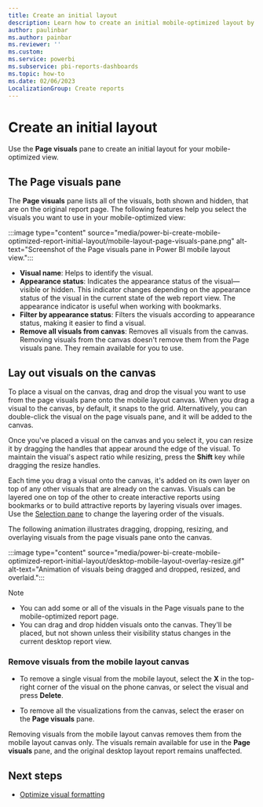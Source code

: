 ```yaml
---
title: Create an initial layout 
description: Learn how to create an initial mobile-optimized layout by using the mobile layout view's Page visuals pane.
author: paulinbar
ms.author: painbar
ms.reviewer: ''
ms.custom:
ms.service: powerbi
ms.subservice: pbi-reports-dashboards
ms.topic: how-to
ms.date: 02/06/2023
LocalizationGroup: Create reports
---
```


# Create an initial layout

Use the **Page visuals** pane to create an initial layout for your mobile-optimized view.

## The Page visuals pane

The **Page visuals** pane lists all of the visuals, both shown and hidden, that are on the original report page. The following features help you select the visuals you want to use in your mobile-optimized view:

:::image type="content" source="media/power-bi-create-mobile-optimized-report-initial-layout/mobile-layout-page-visuals-pane.png" alt-text="Screenshot of the Page visuals pane in Power BI mobile layout view.":::

* **Visual name**: Helps to identify the visual.
* **Appearance status**: Indicates the appearance status of the visual&mdash;visible or hidden. This indicator changes depending on the appearance status of the visual in the current state of the web report view. The appearance indicator is useful when working with bookmarks.
* **Filter by appearance status**: Filters the visuals according to appearance status, making it easier to find a visual.
* **Remove all visuals from canvas**: Removes all visuals from the canvas. Removing visuals from the canvas doesn't remove them from the Page visuals pane. They remain available for you to use.

## Lay out visuals on the canvas

To place a visual on the canvas, drag and drop the visual you want to use from the page visuals pane onto the mobile layout canvas. When you drag a visual to the canvas, by default, it snaps to the grid. Alternatively, you can double-click the visual on the page visuals pane, and it will be added to the canvas.

Once you've placed a visual on the canvas and you select it, you can resize it by dragging the handles that appear around the edge of the visual. To maintain the visual's aspect ratio while resizing, press the **Shift** key while dragging the resize handles.

Each time you drag a visual onto the canvas, it's added on its own layer on top of any other visuals that are already on the canvas. Visuals can be layered one on top of the other to create interactive reports using bookmarks or to build attractive reports by layering visuals over images. Use the [Selection pane](power-bi-create-mobile-optimized-report-order-layers.md) to change the layering order of the visuals.

The following animation illustrates dragging, dropping, resizing, and overlaying visuals from the page visuals pane onto the canvas.

:::image type="content" source="media/power-bi-create-mobile-optimized-report-initial-layout/desktop-mobile-layout-overlay-resize.gif" alt-text="Animation of visuals being dragged and dropped, resized, and overlaid.":::

>[!NOTE]
> * You can add some or all of the visuals in the Page visuals pane to the mobile-optimized report page.
> * You can drag and drop hidden visuals onto the canvas. They'll be placed, but not shown unless their visibility status changes in the current desktop report view.

### Remove visuals from the mobile layout canvas

* To remove a single visual from the mobile layout, select the **X** in the top-right corner of the visual on the phone canvas, or select the visual and press **Delete**.

* To remove all the visualizations from the canvas, select the eraser on the **Page visuals** pane.

Removing visuals from the mobile layout canvas removes them from the mobile layout canvas only. The visuals remain available for use in the **Page visuals** pane, and the original desktop layout report remains unaffected.

## Next steps

* [Optimize visual formatting](power-bi-create-mobile-optimized-report-format-visuals.md)